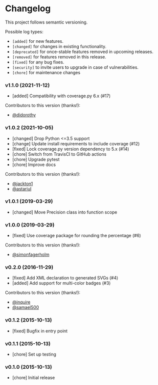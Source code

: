 # Changelog

This project follows semantic versioning.

Possible log types:

- `[added]` for new features.
- `[changed]` for changes in existing functionality.
- `[deprecated]` for once-stable features removed in upcoming releases.
- `[removed]` for features removed in this release.
- `[fixed]` for any bug fixes.
- `[security]` to invite users to upgrade in case of vulnerabilities.
- `[chore]` for maintenance changes


### v1.1.0 (2021-11-12)

- [added] Compatibility with coverage.py 6.x (#17)

Contributors to this version (thanks!):

- [@didorothy](https://github.com/didorothy)


### v1.0.2 (2021-10-05)

- [changed] Drop Python <=3.5 support
- [change] Update install requirements to include coverage (#12)
- [fixed] Lock coverage.py version dependency to 5.x (#14)
- [chore] Switch from TravisCI to GitHub actions
- [chore] Upgrade pytest
- [chore] Improve docs

Contributors to this version (thanks!):

- [@jackton1](https://github.com/jackton1)
- [@astariul](https://github.com/astariul)


### v1.0.1 (2019-03-29)

- [changed] Move Precision class into function scope


### v1.0.0 (2019-03-29)

- [fixed] Use coverage package for rounding the percentage (#6)

Contributors to this version (thanks!):

- [@simonfagerholm](https://github.com/simonfagerholm)


### v0.2.0 (2016-11-29)

- [fixed] Add XML declaration to generated SVGs (#4)
- [added] Add support for multi-color badges (#3)

Contributors to this version (thanks!):

- [@inquire](https://github.com/inquire)
- [@samael500](https://github.com/samael500)


### v0.1.2 (2015-10-13)

- [fixed] Bugfix in entry point


### v0.1.1 (2015-10-13)

- [chore] Set up testing


### v0.1.0 (2015-10-13)

- [chore] Initial release
